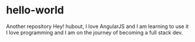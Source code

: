 # hello-world
Another repository 
Hey! hubout, I love AngularJS and I am learning to use it 
I love programming and I am on the journey of becoming a full stack dev.
